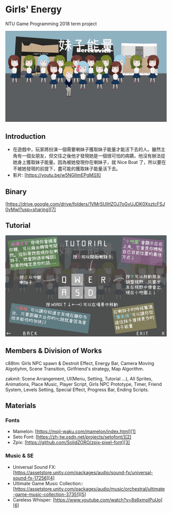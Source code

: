 # Girls' Energy

NTU Game Programming 2018 term project

![Title](img/Title.png)

## Introduction

- 在遊戲中，玩家將扮演一個需要喇妹子獲取妹子能量才能活下去的人。雖然主角有一個女朋友，但交往之後他才發現她是一個很可怕的病嬌，他沒有辦法從她身上獲取妹子能量。因為被她發現你在喇妹子，就 Nice Boat 了，所以要在不被她發現的前提下，盡可能的獲取妹子能量活下去。
- 影片: [https://youtu.be/w5NGIImEPgM][8]

## Binary

[https://drive.google.com/drive/folders/1VMrSUIHZOJ7oGvUJDK0XsztcFSJ0yMwI?usp=sharing][7]

## Tutorial

![Tutorial](img/Tutorial.png)

## Members & Division of Works

c88tm: Girls NPC spawn & Destroit Effect, Energy Bar, Camera Moving Algotiyhm, Scene Transition, Girlfriend's strategy, Map Algorithm.

zakmit: Scene Arrangement, UI(Menu, Setting, Tutorial ...), All Sprites, Animations, Place Music, Player Script, Girls NPC Prototype, Timer, Friend System, Levels Setting, Special Effect, Progress Bar, Ending Scripts.

## Materials

### Fonts

- Mamelon: [https://moji-waku.com/mamelon/index.html][1]
- Seto Font: [https://zh-tw.osdn.net/projects/setofont/][2]
- Zpix: [https://github.com/SolidZORO/zpix-pixel-font][3]

### Music & SE

- Universal Sound FX: [https://assetstore.unity.com/packages/audio/sound-fx/universal-sound-fx-17256][4]
- Ultimate Game Music Collection:: [https://assetstore.unity.com/packages/audio/music/orchestral/ultimate-game-music-collection-37351][5] 
- Careless Whisper: [https://www.youtube.com/watch?v=8s6xmolPuUo][6]

[1]: https://moji-waku.com/mamelon/index.html
[2]: https://zh-tw.osdn.net/projects/setofont/
[3]: https://github.com/SolidZORO/zpix-pixel-font
[4]: https://assetstore.unity.com/packages/audio/sound-fx/universal-sound-fx-17256
[5]: https://assetstore.unity.com/packages/audio/music/orchestral/ultimate-game-music-collection-37351
[6]: https://www.youtube.com/watch?v=8s6xmolPuUo
[7]: https://drive.google.com/drive/folders/1VMrSUIHZOJ7oGvUJDK0XsztcFSJ0yMwI?usp=sharing
[8]: https://youtu.be/w5NGIImEPgM